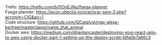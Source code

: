 Trello:
https://trello.com/b/I1OoEJNu/fsega-planner
<br />
Fsega planner:
https://econ.ubbcluj.ro/orar/orar-sem-2.php?acronim=CIG&an=1
<br />
Code structure:
https://github.com/QCatalyst/ngp-alexa-be/tree/master/apps/name_that_animal
<br />
Docker aws:
https://medium.com/@ianlancaster/deploying-your-react-app-to-aws-using-docker-part-1-setting-up-the-deploy-script-fdfa0b7a66c3
